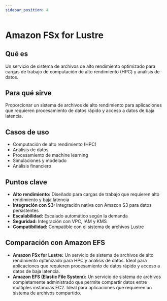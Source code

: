 ```yaml
---
sidebar_position: 4
---
```


# Amazon FSx for Lustre

## Qué es
Un servicio de sistema de archivos de alto rendimiento optimizado para cargas de trabajo de computación de alto rendimiento (HPC) y análisis de datos.

## Para qué sirve
Proporcionar un sistema de archivos de alto rendimiento para aplicaciones que requieren procesamiento de datos rápido y acceso a datos de baja latencia.

## Casos de uso
- Computación de alto rendimiento (HPC)
- Análisis de datos
- Procesamiento de machine learning
- Simulaciones y modelado
- Análisis financiero

## Puntos clave
- **Alto rendimiento:** Diseñado para cargas de trabajo que requieren alto rendimiento y baja latencia
- **Integración con S3:** Integración nativa con Amazon S3 para datos persistentes
- **Escalabilidad:** Escalado automático según la demanda
- **Seguridad:** Integración con VPC, IAM y KMS
- **Compatibilidad:** Compatible con el sistema de archivos Lustre

## Comparación con Amazon EFS
- **Amazon FSx for Lustre:** Un servicio de sistema de archivos de alto rendimiento optimizado para HPC y análisis de datos. Ideal para aplicaciones que requieren procesamiento de datos rápido y acceso a datos de baja latencia.
- **Amazon EFS (Elastic File System):** Un servicio de sistema de archivos completamente administrado que permite compartir datos entre múltiples instancias EC2. Ideal para aplicaciones que requieren un sistema de archivos compartido. 